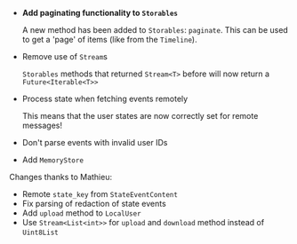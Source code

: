 - **Add paginating functionality to `Storables`**

  A new method has been added to `Storables`: `paginate`. This can be used to
  get a 'page' of items (like from the `Timeline`).

- Remove use of `Stream`s

  `Storables` methods that returned `Stream<T>` before will now return
  a `Future<Iterable<T>>`

- Process state when fetching events remotely

  This means that the user states are now correctly set for
  remote messages!

- Don't parse events with invalid user IDs
- Add `MemoryStore`

Changes thanks to Mathieu:
- Remote `state_key` from `StateEventContent`
- Fix parsing of redaction of state events
- Add `upload` method to `LocalUser`
- Use `Stream<List<int>>` for `upload` and `download` method
  instead of `Uint8List`
